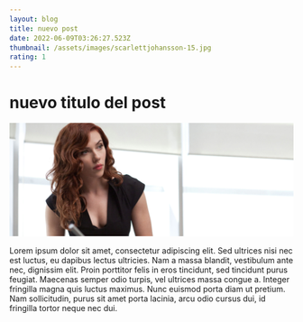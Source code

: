 ```yaml
---
layout: blog
title: nuevo post
date: 2022-06-09T03:26:27.523Z
thumbnail: /assets/images/scarlettjohansson-15.jpg
rating: 1
---
```

# nuevo titulo del post

![scarlet](/assets/images/scarlettjohansson-15.jpg "scarlett")



<!--StartFragment-->

Lorem ipsum dolor sit amet, consectetur adipiscing elit. Sed ultrices nisi nec est luctus, eu dapibus lectus ultricies. Nam a massa blandit, vestibulum ante nec, dignissim elit. Proin porttitor felis in eros tincidunt, sed tincidunt purus feugiat. Maecenas semper odio turpis, vel ultrices massa congue a. Integer fringilla magna quis luctus maximus. Nunc euismod porta diam ut pretium. Nam sollicitudin, purus sit amet porta lacinia, arcu odio cursus dui, id fringilla tortor neque nec dui.

<!--EndFragment-->